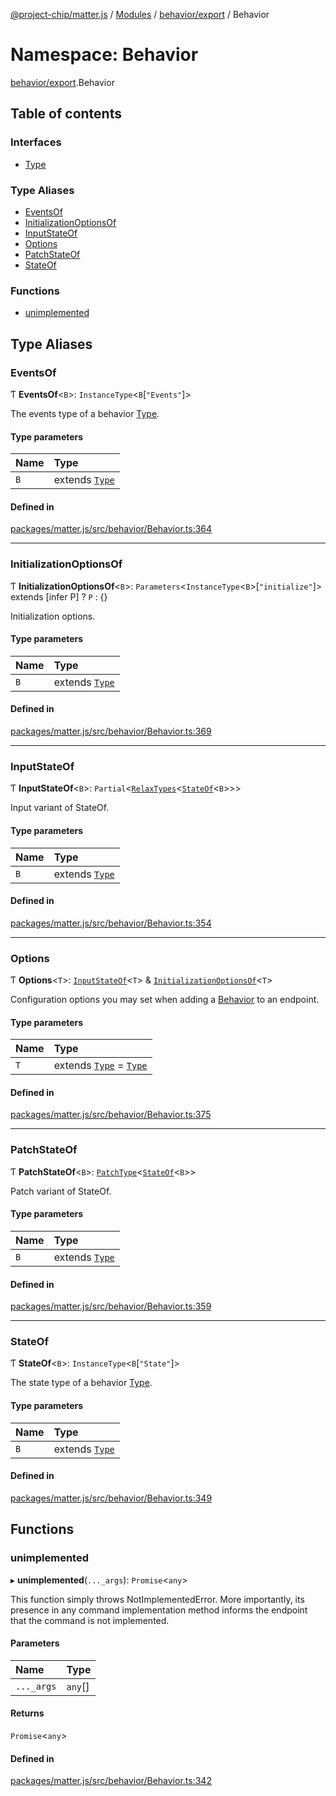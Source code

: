 [@project-chip/matter.js](../README.md) / [Modules](../modules.md) / [behavior/export](behavior_export.md) / Behavior

# Namespace: Behavior

[behavior/export](behavior_export.md).Behavior

## Table of contents

### Interfaces

- [Type](../interfaces/behavior_export.Behavior.Type.md)

### Type Aliases

- [EventsOf](behavior_export.Behavior.md#eventsof)
- [InitializationOptionsOf](behavior_export.Behavior.md#initializationoptionsof)
- [InputStateOf](behavior_export.Behavior.md#inputstateof)
- [Options](behavior_export.Behavior.md#options)
- [PatchStateOf](behavior_export.Behavior.md#patchstateof)
- [StateOf](behavior_export.Behavior.md#stateof)

### Functions

- [unimplemented](behavior_export.Behavior.md#unimplemented)

## Type Aliases

### EventsOf

Ƭ **EventsOf**\<`B`\>: `InstanceType`\<`B`[``"Events"``]\>

The events type of a behavior [Type](../interfaces/behavior_export.Behavior.Type.md).

#### Type parameters

| Name | Type |
| :------ | :------ |
| `B` | extends [`Type`](../interfaces/behavior_export.Behavior.Type.md) |

#### Defined in

[packages/matter.js/src/behavior/Behavior.ts:364](https://github.com/project-chip/matter.js/blob/5f71eedebdb9fa54338bde320c311bb359b7455d/packages/matter.js/src/behavior/Behavior.ts#L364)

___

### InitializationOptionsOf

Ƭ **InitializationOptionsOf**\<`B`\>: `Parameters`\<`InstanceType`\<`B`\>[``"initialize"``]\> extends [infer P] ? `P` : {}

Initialization options.

#### Type parameters

| Name | Type |
| :------ | :------ |
| `B` | extends [`Type`](../interfaces/behavior_export.Behavior.Type.md) |

#### Defined in

[packages/matter.js/src/behavior/Behavior.ts:369](https://github.com/project-chip/matter.js/blob/5f71eedebdb9fa54338bde320c311bb359b7455d/packages/matter.js/src/behavior/Behavior.ts#L369)

___

### InputStateOf

Ƭ **InputStateOf**\<`B`\>: `Partial`\<[`RelaxTypes`](cluster_export.ClusterType.md#relaxtypes)\<[`StateOf`](behavior_export.Behavior.md#stateof)\<`B`\>\>\>

Input variant of StateOf.

#### Type parameters

| Name | Type |
| :------ | :------ |
| `B` | extends [`Type`](../interfaces/behavior_export.Behavior.Type.md) |

#### Defined in

[packages/matter.js/src/behavior/Behavior.ts:354](https://github.com/project-chip/matter.js/blob/5f71eedebdb9fa54338bde320c311bb359b7455d/packages/matter.js/src/behavior/Behavior.ts#L354)

___

### Options

Ƭ **Options**\<`T`\>: [`InputStateOf`](behavior_export.Behavior.md#inputstateof)\<`T`\> & [`InitializationOptionsOf`](behavior_export.Behavior.md#initializationoptionsof)\<`T`\>

Configuration options you may set when adding a [Behavior](../classes/behavior_export.Behavior-1.md) to an endpoint.

#### Type parameters

| Name | Type |
| :------ | :------ |
| `T` | extends [`Type`](../interfaces/behavior_export.Behavior.Type.md) = [`Type`](../interfaces/behavior_export.Behavior.Type.md) |

#### Defined in

[packages/matter.js/src/behavior/Behavior.ts:375](https://github.com/project-chip/matter.js/blob/5f71eedebdb9fa54338bde320c311bb359b7455d/packages/matter.js/src/behavior/Behavior.ts#L375)

___

### PatchStateOf

Ƭ **PatchStateOf**\<`B`\>: [`PatchType`](cluster_export.ClusterType.md#patchtype)\<[`StateOf`](behavior_export.Behavior.md#stateof)\<`B`\>\>

Patch variant of StateOf.

#### Type parameters

| Name | Type |
| :------ | :------ |
| `B` | extends [`Type`](../interfaces/behavior_export.Behavior.Type.md) |

#### Defined in

[packages/matter.js/src/behavior/Behavior.ts:359](https://github.com/project-chip/matter.js/blob/5f71eedebdb9fa54338bde320c311bb359b7455d/packages/matter.js/src/behavior/Behavior.ts#L359)

___

### StateOf

Ƭ **StateOf**\<`B`\>: `InstanceType`\<`B`[``"State"``]\>

The state type of a behavior [Type](../interfaces/behavior_export.Behavior.Type.md).

#### Type parameters

| Name | Type |
| :------ | :------ |
| `B` | extends [`Type`](../interfaces/behavior_export.Behavior.Type.md) |

#### Defined in

[packages/matter.js/src/behavior/Behavior.ts:349](https://github.com/project-chip/matter.js/blob/5f71eedebdb9fa54338bde320c311bb359b7455d/packages/matter.js/src/behavior/Behavior.ts#L349)

## Functions

### unimplemented

▸ **unimplemented**(`..._args`): `Promise`\<`any`\>

This function simply throws NotImplementedError.  More importantly, its presence in any command implementation
method informs the endpoint that the command is not implemented.

#### Parameters

| Name | Type |
| :------ | :------ |
| `..._args` | `any`[] |

#### Returns

`Promise`\<`any`\>

#### Defined in

[packages/matter.js/src/behavior/Behavior.ts:342](https://github.com/project-chip/matter.js/blob/5f71eedebdb9fa54338bde320c311bb359b7455d/packages/matter.js/src/behavior/Behavior.ts#L342)
